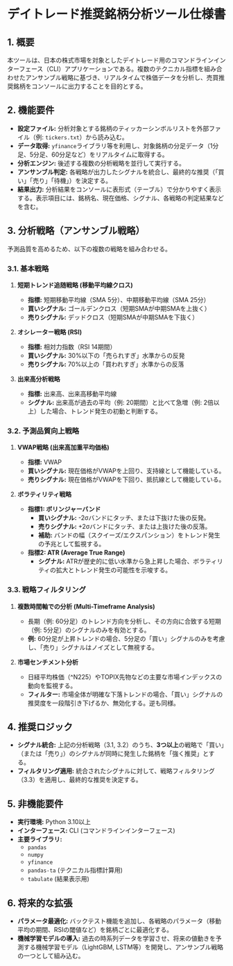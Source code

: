 
# デイトレード推奨銘柄分析ツール仕様書

## 1. 概要

本ツールは、日本の株式市場を対象としたデイトレード用のコマンドラインインターフェース（CLI）アプリケーションである。複数のテクニカル指標を組み合わせたアンサンブル戦略に基づき、リアルタイムで株価データを分析し、売買推奨銘柄をコンソールに出力することを目的とする。

## 2. 機能要件

- **設定ファイル:** 分析対象とする銘柄のティッカーシンボルリストを外部ファイル（例: `tickers.txt`）から読み込む。
- **データ取得:** `yfinance`ライブラリ等を利用し、対象銘柄の分足データ（1分足、5分足、60分足など）をリアルタイムに取得する。
- **分析エンジン:** 後述する複数の分析戦略を並行して実行する。
- **アンサンブル判定:** 各戦略が出力したシグナルを統合し、最終的な推奨（「買い」「売り」「待機」）を決定する。
- **結果出力:** 分析結果をコンソールに表形式（テーブル）で分かりやすく表示する。表示項目には、銘柄名、現在価格、シグナル、各戦略の判定結果などを含む。

## 3. 分析戦略（アンサンブル戦略）

予測品質を高めるため、以下の複数の戦略を組み合わせる。

### 3.1. 基本戦略

1.  **短期トレンド追随戦略 (移動平均線クロス)**
    - **指標:** 短期移動平均線（SMA 5分）、中期移動平均線（SMA 25分）
    - **買いシグナル:** ゴールデンクロス（短期SMAが中期SMAを上抜く）
    - **売りシグナル:** デッドクロス（短期SMAが中期SMAを下抜く）

2.  **オシレーター戦略 (RSI)**
    - **指標:** 相対力指数（RSI 14期間）
    - **買いシグナル:** 30%以下の「売られすぎ」水準からの反発
    - **売りシグナル:** 70%以上の「買われすぎ」水準からの反落

3.  **出来高分析戦略**
    - **指標:** 出来高、出来高移動平均線
    - **シグナル:** 出来高が過去の平均（例: 20期間）と比べて急増（例: 2倍以上）した場合、トレンド発生の初動と判断する。

### 3.2. 予測品質向上戦略

1.  **VWAP戦略 (出来高加重平均価格)**
    - **指標:** VWAP
    - **買いシグナル:** 現在価格がVWAPを上回り、支持線として機能している。
    - **売りシグナル:** 現在価格がVWAPを下回り、抵抗線として機能している。

2.  **ボラティリティ戦略**
    - **指標1: ボリンジャーバンド**
        - **買いシグナル:** -2σバンドにタッチ、または下抜けた後の反発。
        - **売りシグナル:** +2σバンドにタッチ、または上抜けた後の反落。
        - **補助:** バンドの幅（スクイーズ/エクスパンション）をトレンド発生の予兆として監視する。
    - **指標2: ATR (Average True Range)**
        - **シグナル:** ATRが歴史的に低い水準から急上昇した場合、ボラティリティの拡大とトレンド発生の可能性を示唆する。

### 3.3. 戦略フィルタリング

1.  **複数時間軸での分析 (Multi-Timeframe Analysis)**
    - 長期（例: 60分足）のトレンド方向を分析し、その方向に合致する短期（例: 5分足）のシグナルのみを有効とする。
    - **例:** 60分足が上昇トレンドの場合、5分足の「買い」シグナルのみを考慮し、「売り」シグナルはノイズとして無視する。

2.  **市場センチメント分析**
    - 日経平均株価（^N225）やTOPIX先物などの主要な市場インデックスの動向を監視する。
    - **フィルター:** 市場全体が明確な下落トレンドの場合、「買い」シグナルの推奨度を一段階引き下げるか、無効化する。逆も同様。

## 4. 推奨ロジック

- **シグナル統合:** 上記の分析戦略（3.1, 3.2）のうち、**3つ以上**の戦略で「買い」（または「売り」）のシグナルが同時に発生した銘柄を「強く推奨」とする。
- **フィルタリング適用:** 統合されたシグナルに対して、戦略フィルタリング（3.3）を適用し、最終的な推奨を決定する。

## 5. 非機能要件

- **実行環境:** Python 3.10以上
- **インターフェース:** CLI (コマンドラインインターフェース)
- **主要ライブラリ:**
    - `pandas`
    - `numpy`
    - `yfinance`
    - `pandas-ta` (テクニカル指標計算用)
    - `tabulate` (結果表示用)

## 6. 将来的な拡張

- **パラメータ最適化:** バックテスト機能を追加し、各戦略のパラメータ（移動平均の期間、RSIの閾値など）を銘柄ごとに最適化する。
- **機械学習モデルの導入:** 過去の時系列データを学習させ、将来の値動きを予測する機械学習モデル（LightGBM, LSTM等）を開発し、アンサンブル戦略の一つとして組み込む。
